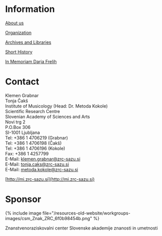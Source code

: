 # Information

[About us](/working-groups/slovenia/home.html)

[Organization](/working-groups/slovenia/organization.html)

[Archives and Libraries](/working-groups/slovenia/archives-libraries.html)

[Short History](/working-groups/slovenia/history.html)

[In Memoriam Darja Frelih](/working-groups/slovenia/in-memoriam.html)

# Contact

Klemen Grabnar  
Tonja Čakš  
Institute of Musicology (Head: Dr. Metoda Kokole)  
Scientific Research Centre  
Slovenian Academy of Sciences and Arts  
Novi trg 2  
P.O.Box 306  
SI-1001 Ljubljana  
Tel: +386 1 4706219 (Grabnar)  
Tel: +386 1 4706198 (Čakš)  
Tel: +386 1 4706196 (Kokole)  
Fax: +386 1 4257799  
E-Mail: [klemen.grabnar@zrc-sazu.si](mailto:klemen.grabnar@zrc-sazu.si)  
E-Mail: [tonja.caks@zrc-sazu.si](mailto:tonja.caks@zrc-sazu.si)  
E-Mail: [metoda.kokole@zrc-sazu.si](mailto:metoda.kokolem@zrc-sazu.si)

[http://mi.zrc-sazu.si](http://mi.zrc-sazu.si)

# Sponsor

{% include image file="/resources-old-website/workgroups-images/csm_Znak_ZRC_6f0b98454b.png" %}

Znanstvenoraziskovalni center Slovenske akademije znanosti in umetnosti
